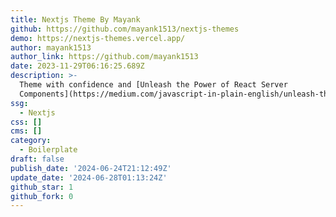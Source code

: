```yaml
---
title: Nextjs Theme By Mayank
github: https://github.com/mayank1513/nextjs-themes
demo: https://nextjs-themes.vercel.app/
author: mayank1513
author_link: https://github.com/mayank1513
date: 2023-11-29T06:16:25.689Z
description: >-
  Theme with confidence and [Unleash the Power of React Server
  Components](https://medium.com/javascript-in-plain-english/unleash-the-power-of-react-server-components-eb3fe7201231)
ssg:
  - Nextjs
css: []
cms: []
category:
  - Boilerplate
draft: false
publish_date: '2024-06-24T21:12:49Z'
update_date: '2024-06-28T01:13:24Z'
github_star: 1
github_fork: 0
---
```

